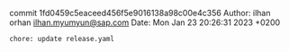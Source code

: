 commit 1fd0459c5eaceed456f5e9016138a98c00e4c356
Author: ilhan orhan <ilhan.myumyun@sap.com>
Date:   Mon Jan 23 20:26:31 2023 +0200

    chore: update release.yaml
